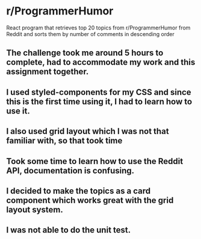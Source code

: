 # r/ProgrammerHumor
React program that retrieves top 20 topics from r/ProgrammerHumor from Reddit and sorts them by number of comments in descending order

## The challenge took me around 5 hours to complete, had to accommodate my work and this assignment together. 

## I used styled-components for my CSS and since this is the first time using it, I had to learn how to use it.

## I also used grid layout which I was not that familiar with, so that took time

## Took some time to learn how to use the Reddit API, documentation is confusing.

## I decided to make the topics as a card component which works great with the grid layout system.

## I was not able to do the unit test. 
